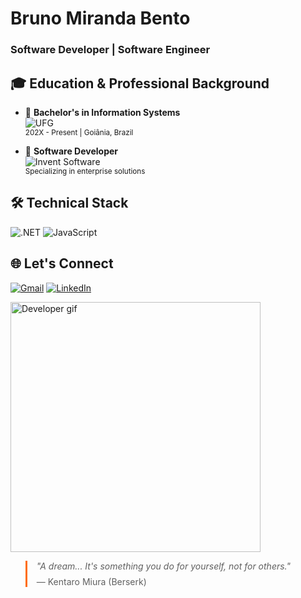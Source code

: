 # Bruno Miranda Bento
### Software Developer | Software Engineer

## 🎓 Education & Professional Background
<div align="left">

- 🔹 **Bachelor's in Information Systems**  
  <img src="https://img.shields.io/badge/-Federal%20University%20of%20Goiás-143D8F?style=flat&logo=graduation-cap&logoColor=white" alt="UFG">  
  <small>202X - Present | Goiânia, Brazil</small>

- 🔹 **Software Developer**  
  <img src="https://img.shields.io/badge/-Invent%20Software-FF6B00?style=flat&logo=react&logoColor=white" alt="Invent Software">  
  <small>Specializing in enterprise solutions</small>
</div>

## 🛠️ Technical Stack
<div>

![.NET](https://img.shields.io/badge/.NET-512BD4?style=for-the-badge&logo=dotnet&logoColor=white)
![JavaScript](https://img.shields.io/badge/JavaScript-F7DF1E?style=for-the-badge&logo=javascript&logoColor=black)

</div>


## 🌐 Let's Connect
<div>

[![Gmail](https://img.shields.io/badge/Email%20Me-D14836?style=for-the-badge&logo=gmail&logoColor=white)](mailto:bruno.miranda0910@gmail.com)
[![LinkedIn](https://img.shields.io/badge/LinkedIn-0077B5?style=for-the-badge&logo=linkedin&logoColor=white)](https://www.linkedin.com/in/bruno-miranda-bento-121747266/)

</div>

<div>
  <img src="https://media3.giphy.com/media/AO5qaphTxRnyw/giphy.gif" width="400px" alt="Developer gif" />
  <blockquote style="border-left: 3px solid #FF6B00; padding-left: 15px;">
    <em>"A dream... It's something you do for yourself, not for others."</em>
    <footer style="margin-top: 8px;">— Kentaro Miura (Berserk)</footer>
  </blockquote>
</div>
